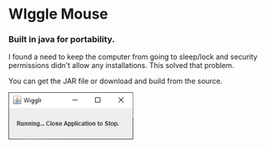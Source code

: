# WIggle Mouse
### Built in java for portability.
I found a need to keep the computer from going to sleep/lock and security permissions didn't allow any installations. This solved that problem.

You can get the JAR file or download and build from the source.

![Screenshot of wiggle mouse app](./Capture.PNG)
